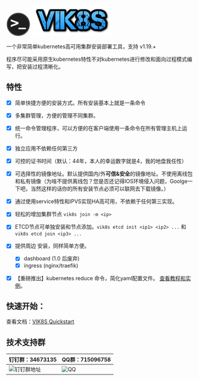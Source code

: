 ![](./docs/logo.png) ![](docs/logo_txt.png)

一个非常简单kubernetes高可用集群安装部署工具，支持 v1.19.+

程序尽可能采用原生kubernetes特性不对kubernetes进行修改和面向过程模式编写，把安装过程清晰化。



## 特性

- [X] 简单快捷方便的安装方式。所有安装基本上就是一条命令
- [X] 多集群管理，方便的管理不同集群。
- [X] 统一命令管理程序，可以方便的在客户端使用一条命令在所有管理主机上运行。
- [X] 独立应用不依赖任何第三方
- [X] 可控的证书时间（默认：44年，本人的幸运数字就是4，我的地盘我任性）
- [X] 可选择性的镜像地址。默认提供国内/外**可信&安全**的镜像地址。不使用离线包和私有镜像（为啥不提供离线包？您是否还记得IOS环境侵入问题，Goolge一下吧，当然这样的话你的所有安装节点必须可以联网去下载镜像。）
- [X] 通过使用service特性和IPVS实现HA高可用，不依赖于任何第三实现。
- [X] 轻松的增加集群节点 `vik8s join -m <ip>`
- [X] ETCD节点可单独安装和节点添加。`vik8s etcd init <ip1> <ip2> ...` 和 `vik8s etcd join <ip3> ...`
- [X] 提供周边 安装，同样简单方便。
    - [X] dashboard (1.0 后废弃)
    - [X] ingress (nginx/traefik)
- [x] 【重磅推出】kubernetes reduce 命令，简化yaml配置文件。 [查看教程和实例](./docs/REDUCE.MD)。


## 快速开始：

查看文档：[VIK8S Quickstart][quickstart]

## 技术支持群

| 钉钉群：34673135         | QQ群：715096758    |
| ------------------------ | ------------------ |
| ![][dd] | ![][qq] |

[dd]: https://api.qrserver.com/v1/create-qr-code/?size=220x220&data=https%3A%2F%2Fqr.dingtalk.com%2Faction%2Fjoingroup%3Fcode%3Dv1%2Ck1%2CZiQs4kjvfFMm5EDwWHPZSGGZRCHeW%2BZUwqlW73xXrO0%3D "钉钉群地址"
[qq]: https://api.qrserver.com/v1/create-qr-code/?size=220x220&data=https%3A%2F%2Fqm.qq.com%2Fcgi-bin%2Fqm%2Fqr%3Fk%3DRif3DnLnNWbZh3BTQod_vYcCpYRSpLkk%26authKey%3DIng0sqF0Wj6o22WMjXBDiu38V9arojuEcy5iGLR%2BfHMNOoYoAkg1tpcK9B3mkL4b%26noverify%3D0 "QQ"
[quickstart]: https://vik8s.renzhen.la/#quick-start
